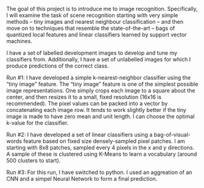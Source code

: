 The goal of this project is to introduce me to image recognition. Specifically, I will examine the task of scene recognition starting with very simple methods – tiny images and nearest neighbour classification – and then move on to techniques that resemble the state-of-the-art – bags of quantized local features and linear classifiers learned by support vector machines.

I have a set of labelled development images to develop and tune my classifiers from. Additionally, I have a set of unlabelled images for which I produce predictions of the correct class.

Run #1: I have developed a simple k-nearest-neighbor classifier using the “tiny image” feature. The “tiny image” feature is one of the simplest possible image representations. One simply crops each image to a square about the center, and then resizes it to a small, fixed resolution (16x16 is recommended). The pixel values can be packed into a vector by concatenating each image row. It tends to work slightly better if the tiny image is made to have zero mean and unit length. I can choose the optimal k-value for the classifier.

Run #2: I have developed a set of linear classifiers using a bag-of-visual-words feature based on fixed size densely-sampled pixel patches. I am starting with 8x8 patches, sampled every 4 pixels in the x and y directions. A sample of these is clustered using K-Means to learn a vocabulary (around 500 clusters to start).

Run #3: For this run, I have switched to python. I used an aggreation of an CNN and a simpel Neural Network to form a final prediction.